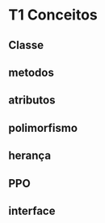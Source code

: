 # T1 Conceitos

## Classe





## metodos



## atributos



## polimorfismo



## herança




## PPO



## interface
